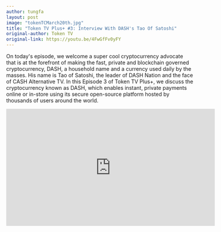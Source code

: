 ```yaml
---
author: tungfa
layout: post
image: "tokenTCMarch20th.jpg"
title: "Token TV Plus+ #3: Interview With DASH's Tao Of Satoshi"
original-author: Token TV
original-link: https://youtu.be/4FwGfFv0yFY
---
```



On today's episode, we welcome a super cool cryptocurrency advocate that is at the forefront of making the fast, private and blockchain governed cryptocurrency, DASH, a household name and a currency used daily by the masses. His name is Tao of Satoshi, the leader of DASH Nation and the face of CASH Alternative TV. In this Episode 3 of Token TV Plus+, we discuss the cryptocurrency known as DASH, which enables instant, private payments online or in-store using its secure open-source platform hosted by thousands of users around the world.

<iframe width="560" height="315" src="https://www.youtube.com/embed/4FwGfFv0yFY" frameborder="0" allow="autoplay; encrypted-media" allowfullscreen></iframe>
